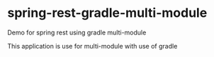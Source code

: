 # spring-rest-gradle-multi-module
Demo for spring rest using gradle multi-module


This application is use for multi-module with use of gradle
